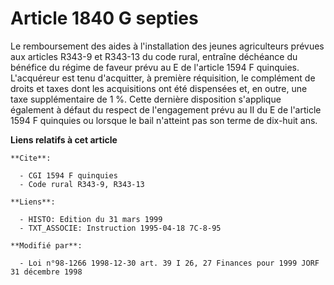 # Article 1840 G septies

Le remboursement des aides à l'installation des jeunes agriculteurs prévues aux articles R343-9 et R343-13 du code rural,
entraîne déchéance du bénéfice du régime de faveur prévu au E de l'article 1594 F quinquies. L'acquéreur est tenu
d'acquitter, à première réquisition, le complément de droits et taxes dont les acquisitions ont été dispensées et, en outre,
une taxe supplémentaire de 1 %. Cette dernière disposition s'applique également à défaut du respect de l'engagement prévu au
II du E de l'article 1594 F quinquies ou lorsque le bail n'atteint pas son terme de dix-huit ans.

**Liens relatifs à cet article**

	**Cite**:

	  - CGI 1594 F quinquies
	  - Code rural R343-9, R343-13

	**Liens**:

	  - HISTO: Edition du 31 mars 1999
	  - TXT_ASSOCIE: Instruction 1995-04-18 7C-8-95

	**Modifié par**:

	  - Loi n°98-1266 1998-12-30 art. 39 I 26, 27 Finances pour 1999 JORF 31 décembre 1998
